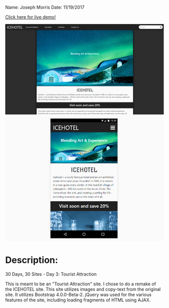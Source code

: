 Name: Joseph Morris
Date: 11/19/2017

[Click here for live demo!](http://themanysidesof.me/demo/30D30SD3/ "Click here for live demo!")

![Screenshot](Screenshot.jpg "Screenshot of the site")
![Screenshot_Mobile](Screenshot_Mobile.jpg "Mobile screenshot of the site")

# Description:
30 Days, 30 Sites - Day 3: Tourist Attraction

This is meant to be an "Tourist Attraction" site. I chose to do a remake of the ICEHOTEL site. This site utilizes images and copy-text from the original site. It utilizes Bootstrap 4.0.0-Beta-2. jQuery was used for the various features of the site, including loading fragments of HTML using AJAX.